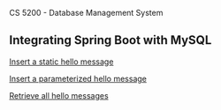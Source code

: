 
CS 5200 - Database Management System



## Integrating Spring Boot with MySQL

[Insert a static hello message](http://cs5200-summer2018-dronamraju.us-east-2.elasticbeanstalk.com/api/hello/insert)

[Insert a parameterized hello message](http://cs5200-summer2018-dronamraju.us-east-2.elasticbeanstalk.com/api/hello/insert/Success)

[Retrieve all hello messages](http://cs5200-summer2018-dronamraju.us-east-2.elasticbeanstalk.com/api/hello/select/all)


